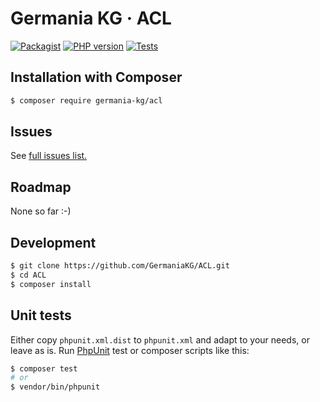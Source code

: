 # Germania KG · ACL


[![Packagist](https://img.shields.io/packagist/v/germania-kg/acl.svg?style=flat)](https://packagist.org/packages/germania-kg/acl)
[![PHP version](https://img.shields.io/packagist/php-v/germania-kg/acl.svg)](https://packagist.org/packages/germania-kg/acl)
[![Tests](https://github.com/GermaniaKG/ACL/actions/workflows/ci.yml/badge.svg)](https://github.com/GermaniaKG/ACL/actions/workflows/ci.yml)

## Installation with Composer

```bash
$ composer require germania-kg/acl
```


## Issues

See [full issues list.][i0]

[i0]: https://github.com/GermaniaKG/ACL/issues

## Roadmap
None so far :-)

## Development

```bash
$ git clone https://github.com/GermaniaKG/ACL.git
$ cd ACL
$ composer install
```

## Unit tests

Either copy `phpunit.xml.dist` to `phpunit.xml` and adapt to your needs, or leave as is. Run [PhpUnit](https://phpunit.de/) test or composer scripts like this:

```bash
$ composer test
# or
$ vendor/bin/phpunit
```

